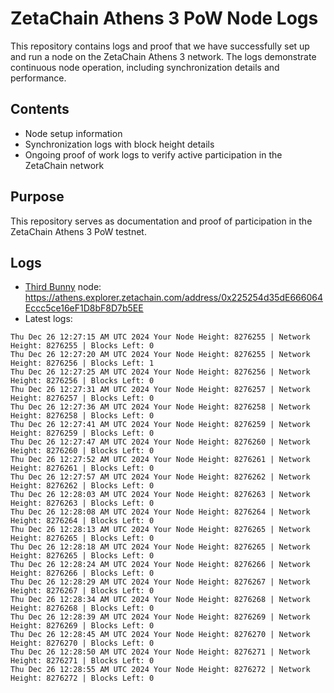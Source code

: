 # ZetaChain Athens 3 PoW Node Logs
This repository contains logs and proof that we have successfully set up and run a node on the ZetaChain Athens 3 network. The logs demonstrate continuous node operation, including synchronization details and performance.

## Contents
- Node setup information
- Synchronization logs with block height details
- Ongoing proof of work logs to verify active participation in the ZetaChain network

## Purpose
This repository serves as documentation and proof of participation in the ZetaChain Athens 3 PoW testnet.

## Logs

- [Third Bunny](https://thirdbunny.xyz/) node: https://athens.explorer.zetachain.com/address/0x225254d35dE666064Eccc5ce16eF1D8bF8D7b5EE
- Latest logs:
```
Thu Dec 26 12:27:15 AM UTC 2024 Your Node Height: 8276255 | Network Height: 8276255 | Blocks Left: 0
Thu Dec 26 12:27:20 AM UTC 2024 Your Node Height: 8276255 | Network Height: 8276256 | Blocks Left: 1
Thu Dec 26 12:27:25 AM UTC 2024 Your Node Height: 8276256 | Network Height: 8276256 | Blocks Left: 0
Thu Dec 26 12:27:31 AM UTC 2024 Your Node Height: 8276257 | Network Height: 8276257 | Blocks Left: 0
Thu Dec 26 12:27:36 AM UTC 2024 Your Node Height: 8276258 | Network Height: 8276258 | Blocks Left: 0
Thu Dec 26 12:27:41 AM UTC 2024 Your Node Height: 8276259 | Network Height: 8276259 | Blocks Left: 0
Thu Dec 26 12:27:47 AM UTC 2024 Your Node Height: 8276260 | Network Height: 8276260 | Blocks Left: 0
Thu Dec 26 12:27:52 AM UTC 2024 Your Node Height: 8276261 | Network Height: 8276261 | Blocks Left: 0
Thu Dec 26 12:27:57 AM UTC 2024 Your Node Height: 8276262 | Network Height: 8276262 | Blocks Left: 0
Thu Dec 26 12:28:03 AM UTC 2024 Your Node Height: 8276263 | Network Height: 8276263 | Blocks Left: 0
Thu Dec 26 12:28:08 AM UTC 2024 Your Node Height: 8276264 | Network Height: 8276264 | Blocks Left: 0
Thu Dec 26 12:28:13 AM UTC 2024 Your Node Height: 8276265 | Network Height: 8276265 | Blocks Left: 0
Thu Dec 26 12:28:18 AM UTC 2024 Your Node Height: 8276265 | Network Height: 8276265 | Blocks Left: 0
Thu Dec 26 12:28:24 AM UTC 2024 Your Node Height: 8276266 | Network Height: 8276266 | Blocks Left: 0
Thu Dec 26 12:28:29 AM UTC 2024 Your Node Height: 8276267 | Network Height: 8276267 | Blocks Left: 0
Thu Dec 26 12:28:34 AM UTC 2024 Your Node Height: 8276268 | Network Height: 8276268 | Blocks Left: 0
Thu Dec 26 12:28:39 AM UTC 2024 Your Node Height: 8276269 | Network Height: 8276269 | Blocks Left: 0
Thu Dec 26 12:28:45 AM UTC 2024 Your Node Height: 8276270 | Network Height: 8276270 | Blocks Left: 0
Thu Dec 26 12:28:50 AM UTC 2024 Your Node Height: 8276271 | Network Height: 8276271 | Blocks Left: 0
Thu Dec 26 12:28:55 AM UTC 2024 Your Node Height: 8276272 | Network Height: 8276272 | Blocks Left: 0
```
